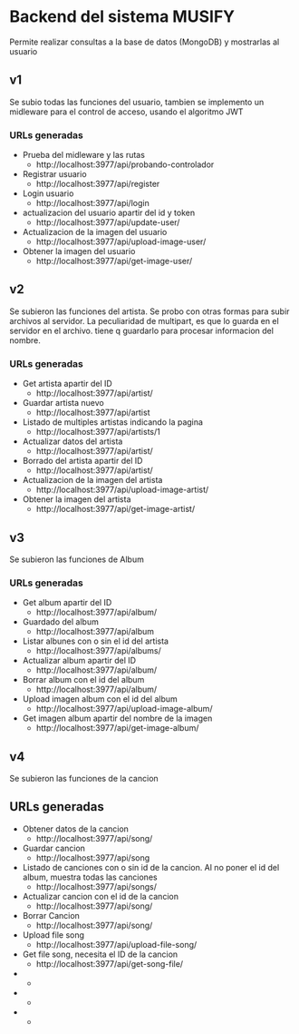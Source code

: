 # Backend del sistema MUSIFY

Permite realizar consultas a la base de datos (MongoDB) y mostrarlas al usuario

## v1
Se subio todas las funciones del usuario, tambien se implemento un midleware para el control de acceso, usando el algoritmo JWT

### URLs generadas
        

- Prueba del midleware y las rutas
    - http://localhost:3977/api/probando-controlador
- Registrar usuario
    - http://localhost:3977/api/register
- Login usuario
     - http://localhost:3977/api/login
- actualizacion del usuario apartir del id y token
    - http://localhost:3977/api/update-user/<ID USER>
- Actualizacion de la imagen del usuario
     - http://localhost:3977/api/upload-image-user/<ID USER>
- Obtener la imagen del usuario
    - http://localhost:3977/api/get-image-user/<COD IMAGE>



## v2
Se subieron las funciones del artista. Se probo con otras formas para subir archivos al servidor. La peculiaridad de multipart, es que lo guarda en el servidor en el archivo. tiene q guardarlo para procesar informacion del nombre.

### URLs generadas

- Get artista apartir del ID
     - http://localhost:3977/api/artist/<ID ARTISTA>
- Guardar artista nuevo
    - http://localhost:3977/api/artist
- Listado de multiples artistas indicando la pagina
    - http://localhost:3977/api/artists/1
- Actualizar datos del artista
    - http://localhost:3977/api/artist/<ID ARTISTA>
- Borrado del artista apartir del ID
    - http://localhost:3977/api/artist/<ID ARTISTA>
- Actualizacion de la imagen del artista
    - http://localhost:3977/api/upload-image-artist/<ID ARTISTA>
- Obtener la imagen del artista
    - http://localhost:3977/api/get-image-artist/<COD IMAGEN>



## v3 
Se subieron las funciones de Album

### URLs generadas
- Get album apartir del ID
    - http://localhost:3977/api/album/<ID ALBUM>
- Guardado del album
    - http://localhost:3977/api/album
- Listar albunes con o sin el id del artista
    - http://localhost:3977/api/albums/
- Actualizar album apartir del ID
    - http://localhost:3977/api/album/<ID ALBUM>
- Borrar album con el id del album
    - http://localhost:3977/api/album/<ID ALBUM>
- Upload imagen album con el id del album
    - http://localhost:3977/api/upload-image-album/<ID ALBUM>
- Get imagen album apartir del nombre de la imagen
    - http://localhost:3977/api/get-image-album/<ID IMAGEN>


## v4
Se subieron las funciones de la cancion

## URLs generadas
- Obtener datos de la cancion
    - http://localhost:3977/api/song/<ID SONG>
- Guardar cancion
    - http://localhost:3977/api/song
- Listado de canciones con o sin id de la cancion. Al no poner el id del album, muestra todas las canciones
    - http://localhost:3977/api/songs/
- Actualizar cancion con el id de la cancion
    - http://localhost:3977/api/song/<ID SONG>
- Borrar Cancion
    - http://localhost:3977/api/song/<ID SONG>
- Upload file song
    - http://localhost:3977/api/upload-file-song/<ID SONG>
- Get file song, necesita el ID de la cancion
    - http://localhost:3977/api/get-song-file/<NOMBRE FILE >
- 
    - 
- 
    - 
- 
    - 